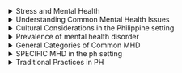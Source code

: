 <details>

<summary> Stress and Mental Health</summary>

# Stress and Mental Health

## Stress
   > A natural and **physiological response** that occurs when an individual perceies a threat, challenge, or demand in their environment

   > It is the body's way of **preparing to cope with a potentially difficult/dangerous situation.**

**Two main types**
  - Acute Stress (short term)
    - triggered by specific event
  - Chronic Stress (long term)
    - result from ongoing challenges

### Symptoms

| Physical                     | Psychological                          |
| ---                          | ---                                   |
| Increase heart rate & bp     | Anxiety & worry                       |
| Muscle Tension & pain        | Irritability / mood swings            |
| Digestive Problems           | Difficulty concentrating              |
| Fatigue                      | Changes in appetite (eats more/less)  |
| Sleep disturbances           | Racing thoughts                       |
| Headaches                    | Depression/ feelings of sadness       |
| Weakened immune system       |                                       |

## Sources of Stress
   - Life Events
   - Daily hassles
     - Academics
     - Job pressure
     - Money and financial worries
   - Family and interpersonal stress
   - Time pressure and overload
   - Anger
   - Trauma
   - Societal issues
   - Burnout

# Burnout 
  > **Chronic physical and emotional exhaustion** that is often accompanied by a sense of **reduced accomplishment and detachment form work/other responsibilities**

## types of burnout
  1. Work related
     - **Overload burnout**- excessive work load
     - **Neglect burnout** - emotionally detached
     - **Frenectic burnout** - pushes beyond the limit
     - **Under-challenged** - bored 
     - **Worn out** - in their roles for an extended period
  2. Others
     - **Academic** - acad pressure
     - **Caregiver** - provides care
     - **Parental** - parenting becomes excessive
     - **Creative** - creatively block
     - **Relationship** - emotionally drained with interpersonal relationship

  # Stress Diathesis Model
  > Psychological theory that aims to **explain how mental disorders** develop as a result of the **interplay between biological or genetic predispositions**
  > (diathesis) and evironmental stressors

</details>
<details>
<summary>Understanding Common Mental Health Issues </summary>

# Mental health disorders
> significant disturbances in an individuals thoughts, emotions, behavior

## Mental Health issues/Problems
> Less severe difficulties -> temporary

### Why do we need to address MHD?

**This can affect some of the ff negatively**
1. Individual well being
2. Physical health
3. Social and interpersonal relationships
4. Academic and occupational success
5. Public Safety
6. Economic impact
7. Prevention of suicidal behavior
8. Reducing stigma
9. Long term positive outcomes
10. Global impact - statistics
</details>

<details>
  <Summary> Cultural Considerations in the Philippine setting</Summary>

  1. **Strong Family & Community ties**
     > Relied upon for emotional support
  2. **Hiya (shame) / pakikisama (harmony)**
     > **Hiya** - Embarrassment from being open
     >
     > **Pakikisama** - maintaining harmonious relationship
  3. **Stigma surrounding mental health**
     > Barrier to seeking help
  4. **Cultural Beliefs**
     > _usog/kulam_ - influence how MH is interpreted
  5. **Religion and spirituality**
     > Source of solace & support
  6. **Colonial influence**
  7. **Economic and sociopolitical factors**
     > Poverty & Political instability
  8. **Access to mental health services**
     > Limited
  9. **Language and dialects**
      > affects communication
  10. **Resilience and bayanihan spirit**
      > helping one another can promote mental health
</details>

<details>
  <summary>Prevalence of mental health disorder</summary>

  1. **General Prevalence**
     > 3.3m living with MHD
  2. **Specific diorders**
     > Depression, anxiety, subtance use
  3. **Youth mental health**
     > 3/10 -> depressive symptoms

     > 7/10 -> anxiety related
  4. **Suicidal behavior**
     > PH has the highest suicidal rates in Southeast Asia -> among students
</details>

<details>
  <summary>General Categories of Common MHD</summary>

  ### Mood Disorders
  1. **Major Depressive disorder** - Persistent feelings of sadness
  2. **Bipolar disorder** - mood swings (depressive/manic episodes)
     
  ### Anxiety Disorder
  1. **Generalized Anxiety Disorder** - uncontrollable worry about everyday events
  2. **Panic Disorder** - unexpected panic attacks
  3. **Social Anciety Disorder** - Social phobia / avoidance of social situations

**Grounding Technique**
1. Breathing
2. 5 -> SEE
3. 4 -> TOUCH
4. 3 -> HEAR
5. 2 -> SMELL
6. 1 -> TASTE

  ### Substance Use Disorders
  1. **Alcohol use disorder** - inability to control alcohol
  2. **Drug use disorder**

  ### Psychotic Disorder
  1. **Schizophrenia**
     - disruptions in thinking, perception, emotions, and behavior
     - hallucinations & delusions
    
  ### Eating disorder
  1. **Anorexia Nervosa** - extreme fear of getting weight
  2. **Bulimia Nervosa** - binge eating then purging
  3. **PICA** - inedible eating
</details>

<details>

  <summary>SPECIFIC MHD in the ph setting</summary>
  
## In the PH

1. **Koro** - genetalia retracing
2. **Ataque de Nervios** - outbursts of emotion
3. **Susto** - emotional & physical distress fright/traumatic experience
4. **Kulam** - witchcraft/sorcery
5. **Lamig** - "cold"/negative energy
6. **Gayuma** - love potion
7. **Bati** - evil eye / envy
8. **Bangungot** - nightmare

## Various Parts of the world

1. **Susto**
2. **Hwa Byung** - repressed anger/stress
3. **Taijin Kyufusho** (japanese) - extreme fear of offending / embarrassing one's looks
4. **Dhat Syndrome** (india) - loss of semen
5. **Khyal Cap** (cambodian) - excessive wind entering the body
6. **Nervios** (latinx) - emotional distress linked to stressors
7. **Shemjing Shuairuo** (Chinese) - overwork/stress -> societal expectations
8. **Mal de Ojo** (latin american) - evil eye
9. **Windigo Psychosis** (Indigenous communities in NA) - fear of becoming a cannibalistic creature
</details>

<details>
<summary>Traditional Practices in PH</summary>

1. Hilot Alburalyo
2. Herbal Remedies
3. Faith and Spirituality
4. Tawas/Alum Crystals
5. Pagtatawas
6. Blessings and spiritual cleansing
7. Amulets and charms
8. Community support
</details>
